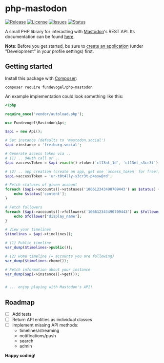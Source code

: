 # php-mastodon
[![Release](https://img.shields.io/github/release/Fundevogel/php-mastodon.svg)](https://github.com/Fundevogel/php-mastodon/releases) [![License](https://img.shields.io/github/license/Fundevogel/php-mastodon.svg)](https://github.com/Fundevogel/php-mastodon/blob/master/LICENSE) [![Issues](https://img.shields.io/github/issues/Fundevogel/php-mastodon.svg)](https://github.com/Fundevogel/php-mastodon/issues) [![Status](https://travis-ci.org/Fundevogel/php-mastodon.svg?branch=master)](https://travis-ci.org/Fundevogel/php-mastodon)

A small PHP library for interacting with [Mastodon](https://en.wikipedia.org/wiki/Mastodon_(software))'s REST API. Its documentation can be found [here](https://docs.joinmastodon.org/client/intro).

**Note**: Before you get started, be sure to [create an application](https://docs.joinmastodon.org/client/token) (under "Development" in your profile settings) first.

## Getting started

Install this package with [Composer](https://getcomposer.org):

```text
composer require fundevogel/php-mastodon
```

An example implementation could look something like this:

```php
<?php

require_once('vendor/autoload.php');

use Fundevogel\Mastodon\Api;

$api = new Api();

# Set instance (defaults to 'mastodon.social')
$api->instance = 'freiburg.social';

# Generate access token via ..
# (1) .. OAuth call or ..
$api->accessToken = $api->oauth()->token('cl13nt_1d', 'cl13nt_s3cr3t')['access_token'];

# (2) .. app creation (create an app, get one `access_token` for free!)
$api->accessToken = 'ur-t0t4lly-s3cr3t-p4ssw@rd';

# Fetch statuses of given account
foreach ($api->accounts()->statuses('106612343490709443') as $status) {
    echo $status['content'];
}

# Fetch followers
foreach ($api->accounts()->followers('106612343490709443') as $follower) {
    echo $follower['display_name'];
}

# View your timelines
$timelines = $api->timelines();

# (1) Public timeline
var_dump($timelines->public());

# (2) Home timeline (= accounts you are following)
var_dump($timelines->home());

# Fetch information about your instance
var_dump($api->instance()->get());


# ... enjoy playing with Mastodon's API!
```


## Roadmap

- [ ] Add tests
- [ ] Return API entities as individual classes
- [ ] Implement missing API methods:
    - timelines/streaming
    - notifications/push
    - search
    - admin


**Happy coding!**
